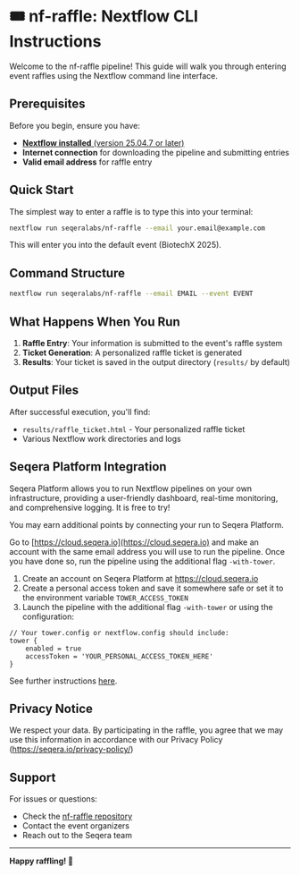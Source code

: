 # 🎟️ nf-raffle: Nextflow CLI Instructions

Welcome to the nf-raffle pipeline! This guide will walk you through entering event raffles using the Nextflow command line interface.

## Prerequisites

Before you begin, ensure you have:

- [**Nextflow installed** (version 25.04.7 or later)](https://www.nextflow.io/docs/latest/install.html#installation)
- **Internet connection** for downloading the pipeline and submitting entries
- **Valid email address** for raffle entry

## Quick Start

The simplest way to enter a raffle is to type this into your terminal:

```bash
nextflow run seqeralabs/nf-raffle --email your.email@example.com
```

This will enter you into the default event (BiotechX 2025).

## Command Structure

```bash
nextflow run seqeralabs/nf-raffle --email EMAIL --event EVENT
```

## What Happens When You Run

1. **Raffle Entry**: Your information is submitted to the event's raffle system
2. **Ticket Generation**: A personalized raffle ticket is generated
3. **Results**: Your ticket is saved in the output directory (`results/` by default)

## Output Files

After successful execution, you'll find:

- `results/raffle_ticket.html` - Your personalized raffle ticket
- Various Nextflow work directories and logs

## Seqera Platform Integration

Seqera Platform allows you to run Nextflow pipelines on your own infrastructure, providing a user-friendly dashboard, real-time monitoring, and comprehensive logging. It is free to try!

You may earn additional points by connecting your run to Seqera Platform.

Go to [https://cloud.seqera.io](https://cloud.seqera.io) and make an account with the same email address you will use to run the pipeline. Once you have done so, run the pipeline using the additional flag `-with-tower`.

1. Create an account on Seqera Platform at <https://cloud.seqera.io>
2. Create a personal access token and save it somewhere safe or set it to the environment variable `TOWER_ACCESS_TOKEN`
3. Launch the pipeline with the additional flag `-with-tower` or using the configuration:

```nextflow
// Your tower.config or nextflow.config should include:
tower {
    enabled = true
    accessToken = 'YOUR_PERSONAL_ACCESS_TOKEN_HERE'
}
```

See further instructions [here](https://docs.seqera.io/platform-cloud/getting-started/deployment-options#nextflow--with-tower).

## Privacy Notice

We respect your data. By participating in the raffle, you agree that we may use ​this
information in accordance with our Privacy Policy (<https://seqera.io/privacy-policy/>)

## Support

For issues or questions:

- Check the [nf-raffle repository](https://github.com/seqeralabs/nf-raffle)
- Contact the event organizers
- Reach out to the Seqera team

---

**Happy raffling! 🎊**
